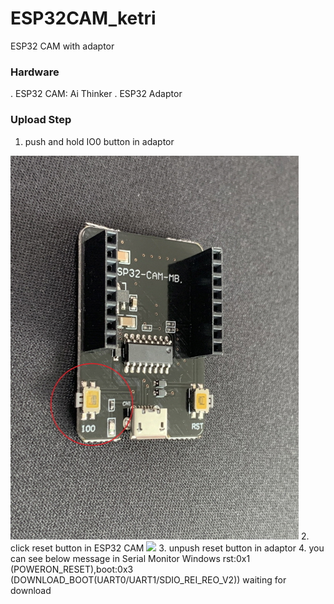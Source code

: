 # ESP32CAM_ketri
ESP32 CAM with adaptor

### Hardware
. ESP32 CAM: Ai Thinker
. ESP32 Adaptor

### Upload Step
1. push and hold IO0 button in adaptor
<img src=Doc/1_ESP32_Adaptor.jpeg>
2. click reset button in ESP32 CAM
<img src=.Doc/1_ESP32_Adaptor.jpeg>
3. unpush reset button in adaptor
4. you can see below message in Serial Monitor Windows
   rst:0x1 (POWERON_RESET),boot:0x3 (DOWNLOAD_BOOT(UART0/UART1/SDIO_REI_REO_V2))
   waiting for download

